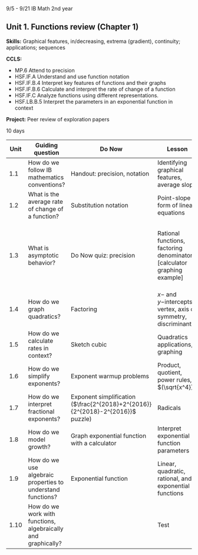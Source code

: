 9/5 - 9/21 IB Math 2nd year
## Unit 1. Functions review (Chapter 1)
**Skills:** Graphical features, in/decreasing, extrema (gradient), continuity; applications; sequences

**CCLS:**
- MP.6 Attend to precision
- HSF.IF.A Understand and use function notation
- HSF.IF.B.4 Interpret key features of functions and their graphs
- HSF.IF.B.6 Calculate and interpret the rate of change of a function
- HSF.IF.C Analyze functions using different representations.
- HSF.LB.B.5 Interpret the parameters in an exponential function in context

**Project:** Peer review of exploration papers

10 days

|Unit | Guiding question | Do Now | Lesson | Homework |
|---|---|---|---|---|
| 1.1| How do we follow IB mathematics conventions?| Handout: precision, notation | Identifying graphical features, average slope |Handout: sig figs, slope
| 1.2|What is the average rate of change of a function?| Substitution notation |Point-slope form of linear equations |Linear equation practice
| 1.3| What is asymptotic behavior? | Do Now quiz: precision | Rational functions, factoring denominators [calculator graphing example] | Textbook Review exercises 1-5 page 155-6; Peer edit of exploration papers.
| 1.4| How do we graph quadratics? | Factoring | $x-$ and $y-$intercepts, vertex, axis of symmetry, discriminant | Quadratics graphing
| 1.5 | How do we calculate rates in context? | Sketch cubic | Quadratics applications, graphing | Motion problems pp. 57-58
| 1.6|How do we simplify exponents?| Exponent warmup problems |Product, quotient, power rules, $(\sqrt{x^4})$| Exponents (weekend packet)
| 1.7|How do we interpret fractional exponents?| Exponent simplification ($\frac{2^{2018}+2^{2016}}{2^{2018}-2^{2016}}$ puzzle) | Radicals | Cumulative review
| 1.8| How do we model growth?| Graph exponential function with a calculator | Interpret exponential function parameters | Pretest (pre holiday)
| 1.9| How do we use algebraic properties to understand functions? | Exponential function | Linear, quadratic, rational, and exponential functions | Study for test
| 1.10| How do we work with functions, algebraically and graphically? || Test | Algebra packet


<!--stackedit_data:
eyJoaXN0b3J5IjpbMTM0Nzk0MjcxMSwzNTU1NDkzMjYsLTIxMj
A1NDQ1MDIsLTQ4NzM3MDIzMCwtMzE2Mzg2NzkyLDk4Njc3Mzkw
MywtMTA0NzY2NDMyOCw5ODAzNzc2MDZdfQ==
-->